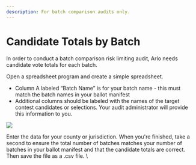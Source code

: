 ```yaml
---
description: For batch comparison audits only.
---
```


# Candidate Totals by Batch

In order to conduct a batch comparison risk limiting audit, Arlo needs candidate vote totals for each batch.&#x20;

Open a spreadsheet program and create a simple spreadsheet.&#x20;

* Column A labeled “Batch Name” is for your batch name - this must match the batch names in your ballot manifest
* Additional columns should be labeled with the names of the target contest candidates or selections.  Your audit administrator will provide this information to you.

![](https://lh4.googleusercontent.com/qA7kxfwCqTCO6GC8zuhmnp-vxFNdWHm3nadD8FXx5E\_OzsuhMRU-CucmzSOqypJxz41LcImv5R14dQSYxgSScWLBJrgsKI8w6YhpN7w2SGVq8rC5Nmu2DzadFLJ9EnGhf1xsdc5Q)

Enter the data for your county or jurisdiction. When you're finished, take a second to ensure the total number of batches matches your number of batches in your ballot manifest and that the candidate totals are correct.  Then save the file as a .csv file. \
